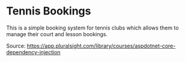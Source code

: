 # Tennis Bookings

This is a simple booking system for tennis clubs which allows them to manage their court and lesson bookings.

Source: https://app.pluralsight.com/library/courses/aspdotnet-core-dependency-injection
